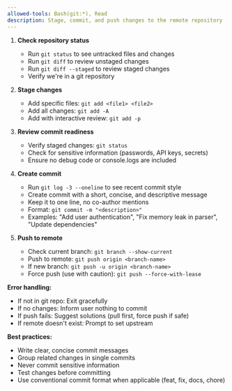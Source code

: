 ```yaml
---
allowed-tools: Bash(git:*), Read
description: Stage, commit, and push changes to the remote repository
---
```


1. **Check repository status**
   - Run `git status` to see untracked files and changes
   - Run `git diff` to review unstaged changes
   - Run `git diff --staged` to review staged changes
   - Verify we're in a git repository

2. **Stage changes**
   - Add specific files: `git add <file1> <file2>`
   - Add all changes: `git add -A`
   - Add with interactive review: `git add -p`

3. **Review commit readiness**
   - Verify staged changes: `git status`
   - Check for sensitive information (passwords, API keys, secrets)
   - Ensure no debug code or console.logs are included

4. **Create commit**
   - Run `git log -3 --oneline` to see recent commit style
   - Create commit with a short, concise, and descriptive message
   - Keep it to one line, no co-author mentions
   - Format: `git commit -m "<description>"`
   - Examples: "Add user authentication", "Fix memory leak in parser", "Update dependencies"

5. **Push to remote**
   - Check current branch: `git branch --show-current`
   - Push to remote: `git push origin <branch-name>`
   - If new branch: `git push -u origin <branch-name>`
   - Force push (use with caution): `git push --force-with-lease`

**Error handling:**
- If not in git repo: Exit gracefully
- If no changes: Inform user nothing to commit
- If push fails: Suggest solutions (pull first, force push if safe)
- If remote doesn't exist: Prompt to set upstream

**Best practices:**
- Write clear, concise commit messages
- Group related changes in single commits
- Never commit sensitive information
- Test changes before committing
- Use conventional commit format when applicable (feat, fix, docs, chore)
